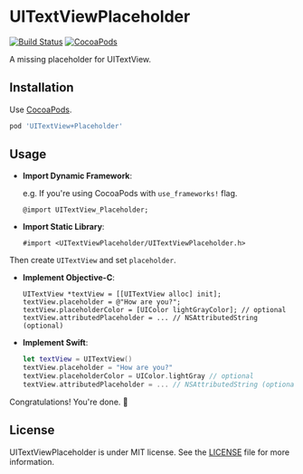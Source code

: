 UITextViewPlaceholder
======================

[![Build Status](https://travis-ci.org/devxoul/UITextView-Placeholder.svg?branch=master)](https://travis-ci.org/devxoul/UITextView-Placeholder)
[![CocoaPods](http://img.shields.io/cocoapods/v/UITextView+Placeholder.svg?style=flat)](http://cocoapods.org/?q=name%3AUITextView%2BPlaceholder)

A missing placeholder for UITextView.


Installation
------------

Use [CocoaPods](http://cocoapods.org).

```ruby
pod 'UITextView+Placeholder'
```


Usage
-----

- **Import Dynamic Framework**:

    e.g. If you're using CocoaPods with `use_frameworks!` flag.

    ```objc
    @import UITextView_Placeholder;
    ```
    
- **Import Static Library**:

    ```objc
    #import <UITextViewPlaceholder/UITextViewPlaceholder.h>
    ```

Then create `UITextView` and set `placeholder`.

- **Implement Objective-C**:

    ```objc
    UITextView *textView = [[UITextView alloc] init];
    textView.placeholder = @"How are you?";
    textView.placeholderColor = [UIColor lightGrayColor]; // optional
    textView.attributedPlaceholder = ... // NSAttributedString (optional)
    ```

- **Implement Swift**:

    ```swift
    let textView = UITextView()
    textView.placeholder = "How are you?"
    textView.placeholderColor = UIColor.lightGray // optional
    textView.attributedPlaceholder = ... // NSAttributedString (optional)
    ```

Congratulations! You're done. 🎉


License
-------

  UITextViewPlaceholder is under MIT license. See the [LICENSE](LICENSE) file for more information.
